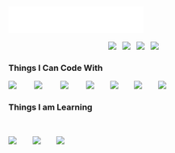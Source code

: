 
[<img src="https://raw.githubusercontent.com/amanjainn/amanjainn/master/screedbot.gif" alt="👋 Hi there! I'm (Aman111|nd Li)|https://aman.li)" title="👋 Hi there! I'm (Aman(111|nd Li)|https://aman.li)"/>](https://aman.li/)

<p align='center'>
   <a href="https://www.linkedin.com/in//"><img height="30" src="https://howtowritebetter.net/wp-content/uploads/2015/11/HTWB-LinkedIn.jpg"></a>&nbsp;&nbsp;
<a href="https://twitter.com/aman_jainnnn"><img height="30" src="https://cdn3.iconfinder.com/data/icons/sketchy-2/256/social_media_icons_elance_2-05.png"></a>&nbsp;&nbsp;
<a href="https://www.facebook.com/amanhenry"><img height="30" src="https://encrypted-tbn0.gstatic.com/images?q=tbn:ANd9GcTsteaGC9HX2M0Q-9T3LQH3Zb8nRw3wvBFEbA&usqp=CAU"></a>&nbsp;&nbsp;
 <a href="https://www.instagram.com/aman.jainnnn"><img height="30" src=https://www.freedomfcu.org/components/uploads/2020/06/Instagram-icon.png"></a>&nbsp;&nbsp;
 </p>



<h3>Things I Can Code With</h3>

<img src="https://cdn.jsdelivr.net/gh/devicons/devicon@latest/icons/cplusplus/cplusplus-plain.svg" width="40px">&nbsp;&nbsp;&nbsp;&nbsp;&nbsp;&nbsp;&nbsp;&nbsp;
<img src="https://cdn.jsdelivr.net/gh/devicons/devicon@latest/icons/c/c-plain.svg" width="40px">&nbsp;&nbsp;&nbsp;&nbsp;&nbsp;&nbsp;&nbsp;&nbsp;
<img src="https://cdn.jsdelivr.net/gh/devicons/devicon@latest/icons/java/java-plain.svg" width="40px">&nbsp;&nbsp;&nbsp;&nbsp;&nbsp;&nbsp;&nbsp;&nbsp;
<img src="https://cdn.jsdelivr.net/gh/devicons/devicon@latest/icons/html5/html5-plain.svg" width="40px">&nbsp;&nbsp;&nbsp;&nbsp;&nbsp;&nbsp;&nbsp;&nbsp;<img src="https://cdn.jsdelivr.net/gh/devicons/devicon@latest/icons/css3/css3-plain.svg" width="40px">&nbsp;&nbsp;&nbsp;&nbsp;&nbsp;&nbsp;&nbsp;&nbsp;<img src="https://cdn.jsdelivr.net/gh/devicons/devicon@latest/icons/javascript/javascript-original.svg" width="40px">&nbsp;&nbsp;&nbsp;&nbsp;&nbsp;&nbsp;&nbsp;&nbsp;<img src="https://cdn.jsdelivr.net/gh/devicons/devicon@latest/icons/react/react-original.svg" width="40px">&nbsp;&nbsp;&nbsp;&nbsp;&nbsp;&nbsp;&nbsp;&nbsp;


<h3>Things I am Learning </h3>

<br>

<img src="https://cdn.jsdelivr.net/gh/devicons/devicon@latest/icons/typescript/typescript-original.svg" width="40px">&nbsp;&nbsp;&nbsp;&nbsp;&nbsp;&nbsp;&nbsp;&nbsp;<img src="https://cdn.jsdelivr.net/gh/devicons/devicon@latest/icons/nodejs/nodejs-original.svg" width="40px">&nbsp;&nbsp;&nbsp;&nbsp;&nbsp;&nbsp;&nbsp;&nbsp;<img src="https://cdn.jsdelivr.net/gh/devicons/devicon@latest/icons/mongodb/mongodb-original.svg" width="40px">


